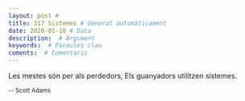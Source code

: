 ```yaml
---
layout: post #
title: 317 Sistemes # Generat automàticament
date: 2020-01-10 # Data
description:  # Argument
keywords:  # Paraules clau
coments:  # Comentaris
---
```


Les mestes són per als perdedors, 
Els guanyadors utilitzen sistemes.

<small>-- Scott Adams</small>
